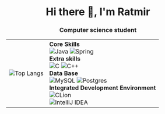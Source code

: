 <h1 align="center">Hi there 👋, I'm Ratmir</h1>
<!--<img src="https://github.com/RatmirW/RatmirW/raw/main/images/Hi.gif" height="32"/></h1>-->
<h3 align="center">Computer science student</h3>

<table>
 <tr>
  <td>
    <img src="https://github-readme-stats.vercel.app/api/top-langs/?username=RatmirW&layout=compact&theme=radical" alt="Top Langs" />
  </td>
  <td>
    <b>Core Skills</b><br>
    <img src="https://img.shields.io/badge/java-%23ED8B00.svg?style=for-the-badge&logo=java&logoColor=white" alt="Java" />
    <img src="https://img.shields.io/badge/spring-%236DB33F.svg?style=for-the-badge&logo=spring&logoColor=white" alt="Spring" /><br>
    <b>Extra skills</b><br>
    <img src="https://img.shields.io/badge/c-%2300599C.svg?style=for-the-badge&logo=c&logoColor=white" alt="C" />
    <img src="https://img.shields.io/badge/c++-%2300599C.svg?style=for-the-badge&logo=c%2B%2B&logoColor=white" alt="C++" /><br>
    <b>Data Base</b><br>
    <img src="https://img.shields.io/badge/mysql-%2300f.svg?style=for-the-badge&logo=mysql&logoColor=white" alt="MySQL" />
    <img src="https://img.shields.io/badge/postgres-%23316192.svg?style=for-the-badge&logo=postgresql&logoColor=white" alt="Postgres" /><br>
    <b>Integrated Development Environment</b><br>
    <img src="https://img.shields.io/badge/CLion-black?style=for-the-badge&logo=clion&logoColor=white" alt="CLion" /><br>
    <img src="https://img.shields.io/badge/IntelliJIDEA-000000.svg?style=for-the-badge&logo=intellij-idea&logoColor=white" alt="IntelliJ IDEA" /><br>
  </td>
 </tr>
</table>

 

 
<!--![Top Langs](https://github-readme-stats.vercel.app/api/top-langs/?username=RatmirW&layout=&card_width=495&theme=radical)<br>-->
<!--[![Top Langs](https://github-readme-stats.vercel.app/api/top-langs/?username=RatmirW&theme=radical)](https://github.com/RatmirW/github-readme-stats)-->
<!--![](https://github-profile-summary-cards.vercel.app/api/cards/repos-per-language?username=RatmirW&theme=radical)-->
<!--
**RatmirW/RatmirW** is a ✨ _special_ ✨ repository because its `README.md` (this file) appears on your GitHub profile.

Here are some ideas to get you started:

- 🔭 I’m currently working on ...
- 🌱 I’m currently learning ...
- 👯 I’m looking to collaborate on ...
- 🤔 I’m looking for help with ...
- 💬 Ask me about ...
- 📫 How to reach me: ...
- 😄 Pronouns: ...
- ⚡ Fun fact: ...
-->

